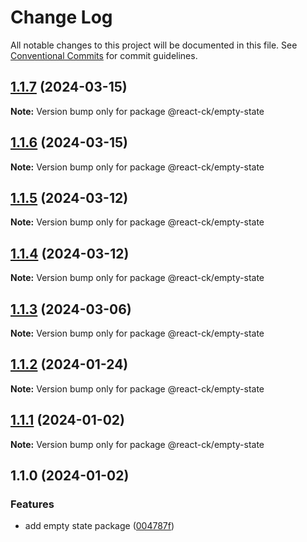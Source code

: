 # Change Log

All notable changes to this project will be documented in this file.
See [Conventional Commits](https://conventionalcommits.org) for commit guidelines.

## [1.1.7](https://github.com/abelflopes/react-ck/compare/@react-ck/empty-state@1.1.6...@react-ck/empty-state@1.1.7) (2024-03-15)

**Note:** Version bump only for package @react-ck/empty-state





## [1.1.6](https://github.com/abelflopes/react-ck/compare/@react-ck/empty-state@1.1.5...@react-ck/empty-state@1.1.6) (2024-03-15)

**Note:** Version bump only for package @react-ck/empty-state





## [1.1.5](https://github.com/abelflopes/react-ck/compare/@react-ck/empty-state@1.1.4...@react-ck/empty-state@1.1.5) (2024-03-12)

**Note:** Version bump only for package @react-ck/empty-state





## [1.1.4](https://github.com/abelflopes/react-ck/compare/@react-ck/empty-state@1.1.3...@react-ck/empty-state@1.1.4) (2024-03-12)

**Note:** Version bump only for package @react-ck/empty-state





## [1.1.3](https://github.com/abelflopes/react-ck/compare/@react-ck/empty-state@1.1.2...@react-ck/empty-state@1.1.3) (2024-03-06)

**Note:** Version bump only for package @react-ck/empty-state





## [1.1.2](https://github.com/abelflopes/react-ck/compare/@react-ck/empty-state@1.1.1...@react-ck/empty-state@1.1.2) (2024-01-24)

**Note:** Version bump only for package @react-ck/empty-state





## [1.1.1](https://github.com/abelflopes/react-ck/compare/@react-ck/empty-state@1.1.0...@react-ck/empty-state@1.1.1) (2024-01-02)

**Note:** Version bump only for package @react-ck/empty-state





## 1.1.0 (2024-01-02)


### Features

* add empty state package ([004787f](https://github.com/abelflopes/react-ck/commit/004787ffe718de5c77ba80da623d853c67a2e966))
